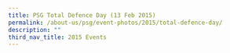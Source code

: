 ```yaml
---
title: PSG Total Defence Day (13 Feb 2015)
permalink: /about-us/psg/event-photos/2015/total-defence-day/
description: ""
third_nav_title: 2015 Events
---
```

